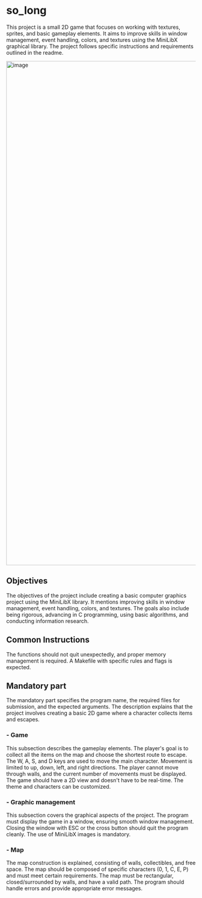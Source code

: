 # so_long

This project is a small 2D game that focuses on working with textures, sprites, and basic gameplay elements. It aims to improve skills in window management, event handling, colors, and textures using the MiniLibX graphical library. The project follows specific instructions and requirements outlined in the readme.

<img width="1343" alt="image" src="https://github.com/renagc/42_so_long/assets/113280253/8c29c8f1-8571-47f4-9b28-4e4af6f844f9">

## Objectives

The objectives of the project include creating a basic computer graphics project using the MiniLibX library. It mentions improving skills in window management, event handling, colors, and textures. The goals also include being rigorous, advancing in C programming, using basic algorithms, and conducting information research.

## Common Instructions

The functions should not quit unexpectedly, and proper memory management is required. A Makefile with specific rules and flags is expected.

## Mandatory part

The mandatory part specifies the program name, the required files for submission, and the expected arguments. The description explains that the project involves creating a basic 2D game where a character collects items and escapes.

### - Game
This subsection describes the gameplay elements. The player's goal is to collect all the items on the map and choose the shortest route to escape. The W, A, S, and D keys are used to move the main character. Movement is limited to up, down, left, and right directions. The player cannot move through walls, and the current number of movements must be displayed. The game should have a 2D view and doesn't have to be real-time. The theme and characters can be customized.

### - Graphic management
This subsection covers the graphical aspects of the project. The program must display the game in a window, ensuring smooth window management. Closing the window with ESC or the cross button should quit the program cleanly. The use of MiniLibX images is mandatory.

### - Map
The map construction is explained, consisting of walls, collectibles, and free space. The map should be composed of specific characters (0, 1, C, E, P) and must meet certain requirements. The map must be rectangular, closed/surrounded by walls, and have a valid path. The program should handle errors and provide appropriate error messages.

